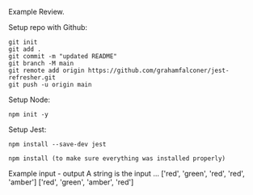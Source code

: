 Example Review.

Setup repo with Github:

```
git init 
git add . 
git commit -m "updated README"
git branch -M main
git remote add origin https://github.com/grahamfalconer/jest-refresher.git
git push -u origin main
```

Setup Node:

```
npm init -y
```

Setup Jest:

```
npm install --save-dev jest
```
```
npm install (to make sure everything was installed properly)
```

Example input - output
A string is the input ...
['red', 'green', 'red', 'red', 'amber']
['red', 'green', 'amber', 'red']
